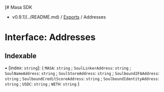 [# Masa SDK
 - v0.9.1](../README.md) / [Exports](../modules.md) / Addresses

# Interface: Addresses

## Indexable

▪ [index: `string`]: { `MASA`: `string` ; `SoulLinkerAddress`: `string` ; `SoulNameAddress`: `string` ; `SoulStoreAddress`: `string` ; `Soulbound2FAAddress`: `string` ; `SoulboundCreditScoreAddress`: `string` ; `SoulboundIdentityAddress`: `string` ; `USDC`: `string` ; `WETH`: `string`  }
